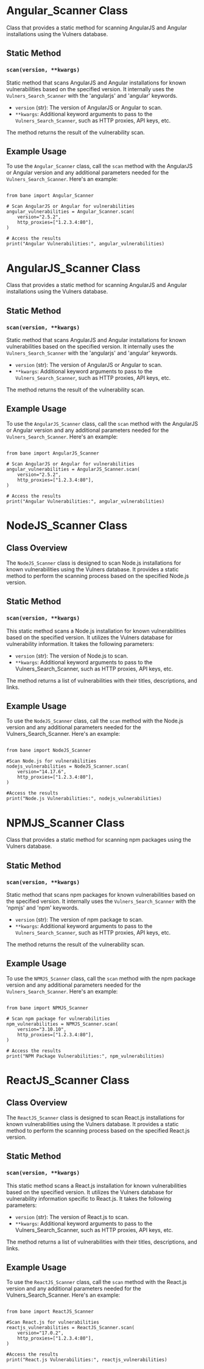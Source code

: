 <h1>Angular_Scanner Class</h1>

<p>Class that provides a static method for scanning AngularJS and Angular installations using the Vulners database.</p>

<h2>Static Method</h2>
<h3><code>scan(version, **kwargs)</code></h3>
<p>Static method that scans AngularJS and Angular installations for known vulnerabilities based on the specified version. It internally uses the <code>Vulners_Search_Scanner</code> with the 'angularjs' and 'angular' keywords.</p>

<ul>
    <li><code>version</code> (str): The version of AngularJS or Angular to scan.</li>
    <li><code>**kwargs</code>: Additional keyword arguments to pass to the <code>Vulners_Search_Scanner</code>, such as HTTP proxies, API keys, etc.</li>
</ul>

<p>The method returns the result of the vulnerability scan.</p>

<h2>Example Usage</h2>
<p>To use the <code>Angular_Scanner</code> class, call the <code>scan</code> method with the AngularJS or Angular version and any additional parameters needed for the <code>Vulners_Search_Scanner</code>. Here's an example:</p>

<pre><code>
from bane import Angular_Scanner

# Scan AngularJS or Angular for vulnerabilities
angular_vulnerabilities = Angular_Scanner.scan(
    version="2.5.2",
    http_proxies=["1.2.3.4:80"],
)

# Access the results
print("Angular Vulnerabilities:", angular_vulnerabilities)
</code></pre>

<h1>AngularJS_Scanner Class</h1>

<p>Class that provides a static method for scanning AngularJS and Angular installations using the Vulners database.</p>

<h2>Static Method</h2>
<h3><code>scan(version, **kwargs)</code></h3>
<p>Static method that scans AngularJS and Angular installations for known vulnerabilities based on the specified version. It internally uses the <code>Vulners_Search_Scanner</code> with the 'angularjs' and 'angular' keywords.</p>

<ul>
    <li><code>version</code> (str): The version of AngularJS or Angular to scan.</li>
    <li><code>**kwargs</code>: Additional keyword arguments to pass to the <code>Vulners_Search_Scanner</code>, such as HTTP proxies, API keys, etc.</li>
</ul>

<p>The method returns the result of the vulnerability scan.</p>

<h2>Example Usage</h2>
<p>To use the <code>AngularJS_Scanner</code> class, call the <code>scan</code> method with the AngularJS or Angular version and any additional parameters needed for the <code>Vulners_Search_Scanner</code>. Here's an example:</p>

<pre><code>
from bane import AngularJS_Scanner

# Scan AngularJS or Angular for vulnerabilities
angular_vulnerabilities = AngularJS_Scanner.scan(
    version="2.5.2",
    http_proxies=["1.2.3.4:80"],
)

# Access the results
print("Angular Vulnerabilities:", angular_vulnerabilities)
</code></pre>


<h1>NodeJS_Scanner Class</h1>

<h2>Class Overview</h2>
<p>The <code>NodeJS_Scanner</code> class is designed to scan Node.js installations for known vulnerabilities using the Vulners database. It provides a static method to perform the scanning process based on the specified Node.js version.</p>

<h2>Static Method</h2>
<h3><code>scan(version, **kwargs)</code></h3>
<p>This static method scans a Node.js installation for known vulnerabilities based on the specified version. It utilizes the Vulners database for vulnerability information. It takes the following parameters:</p>

<ul>
    <li><code>version</code> (str): The version of Node.js to scan.</li>
    <li><code>**kwargs</code>: Additional keyword arguments to pass to the Vulners_Search_Scanner, such as HTTP proxies, API keys, etc.</li>
</ul>

<p>The method returns a list of vulnerabilities with their titles, descriptions, and links.</p>

<h2>Example Usage</h2>
<p>To use the <code>NodeJS_Scanner</code> class, call the <code>scan</code> method with the Node.js version and any additional parameters needed for the Vulners_Search_Scanner. Here's an example:</p>

<pre><code>
from bane import NodeJS_Scanner

#Scan Node.js for vulnerabilities
nodejs_vulnerabilities = NodeJS_Scanner.scan(
    version="14.17.6",
    http_proxies=["1.2.3.4:80"],
)

#Access the results
print("Node.js Vulnerabilities:", nodejs_vulnerabilities)
</code></pre>

<h1>NPMJS_Scanner Class</h1>

<p>Class that provides a static method for scanning npm packages using the Vulners database.</p>

<h2>Static Method</h2>
<h3><code>scan(version, **kwargs)</code></h3>
<p>Static method that scans npm packages for known vulnerabilities based on the specified version. It internally uses the <code>Vulners_Search_Scanner</code> with the 'npmjs' and 'npm' keywords.</p>

<ul>
    <li><code>version</code> (str): The version of npm package to scan.</li>
    <li><code>**kwargs</code>: Additional keyword arguments to pass to the <code>Vulners_Search_Scanner</code>, such as HTTP proxies, API keys, etc.</li>
</ul>

<p>The method returns the result of the vulnerability scan.</p>

<h2>Example Usage</h2>
<p>To use the <code>NPMJS_Scanner</code> class, call the <code>scan</code> method with the npm package version and any additional parameters needed for the <code>Vulners_Search_Scanner</code>. Here's an example:</p>

<pre><code>
from bane import NPMJS_Scanner

# Scan npm package for vulnerabilities
npm_vulnerabilities = NPMJS_Scanner.scan(
    version="3.10.10",
    http_proxies=["1.2.3.4:80"],
)

# Access the results
print("NPM Package Vulnerabilities:", npm_vulnerabilities)
</code></pre>



<h1>ReactJS_Scanner Class</h1>

<h2>Class Overview</h2>
<p>The <code>ReactJS_Scanner</code> class is designed to scan React.js installations for known vulnerabilities using the Vulners database. It provides a static method to perform the scanning process based on the specified React.js version.</p>

<h2>Static Method</h2>
<h3><code>scan(version, **kwargs)</code></h3>
<p>This static method scans a React.js installation for known vulnerabilities based on the specified version. It utilizes the Vulners database for vulnerability information specific to React.js. It takes the following parameters:</p>

<ul>
    <li><code>version</code> (str): The version of React.js to scan.</li>
    <li><code>**kwargs</code>: Additional keyword arguments to pass to the Vulners_Search_Scanner, such as HTTP proxies, API keys, etc.</li>
</ul>

<p>The method returns a list of vulnerabilities with their titles, descriptions, and links.</p>

<h2>Example Usage</h2>
<p>To use the <code>ReactJS_Scanner</code> class, call the <code>scan</code> method with the React.js version and any additional parameters needed for the Vulners_Search_Scanner. Here's an example:</p>

<pre><code>
from bane import ReactJS_Scanner

#Scan React.js for vulnerabilities
reactjs_vulnerabilities = ReactJS_Scanner.scan(
    version="17.0.2",
    http_proxies=["1.2.3.4:80"],
)

#Access the results
print("React.js Vulnerabilities:", reactjs_vulnerabilities)
</code></pre>
